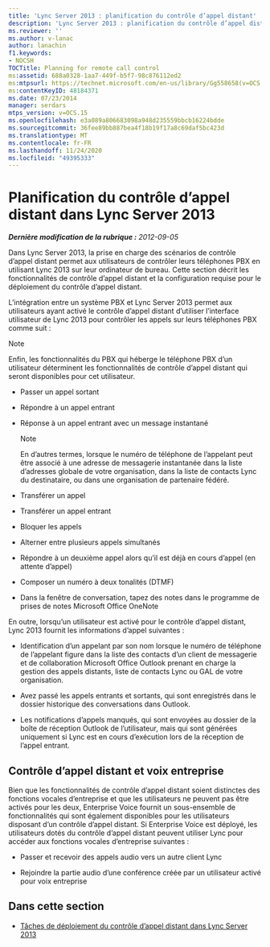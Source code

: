 ```yaml
---
title: 'Lync Server 2013 : planification du contrôle d’appel distant'
description: 'Lync Server 2013 : planification du contrôle d’appel distant.'
ms.reviewer: ''
ms.author: v-lanac
author: lanachin
f1.keywords:
- NOCSH
TOCTitle: Planning for remote call control
ms:assetid: 688a0328-1aa7-449f-b5f7-98c876112ed2
ms:mtpsurl: https://technet.microsoft.com/en-us/library/Gg558658(v=OCS.15)
ms:contentKeyID: 48184371
ms.date: 07/23/2014
manager: serdars
mtps_version: v=OCS.15
ms.openlocfilehash: e3a089a806683098a948d235559bbcb16224bdde
ms.sourcegitcommit: 36fee89bb887bea4f18b19f17a8c69daf5bc423d
ms.translationtype: MT
ms.contentlocale: fr-FR
ms.lasthandoff: 11/24/2020
ms.locfileid: "49395333"
---
```

# <a name="planning-for-remote-call-control-in-lync-server-2013"></a>Planification du contrôle d’appel distant dans Lync Server 2013

<div data-xmlns="http://www.w3.org/1999/xhtml">

<div class="topic" data-xmlns="http://www.w3.org/1999/xhtml" data-msxsl="urn:schemas-microsoft-com:xslt" data-cs="https://msdn.microsoft.com/">

<div data-asp="https://msdn2.microsoft.com/asp">



</div>

<div id="mainSection">

<div id="mainBody">

<span> </span>

_**Dernière modification de la rubrique :** 2012-09-05_

Dans Lync Server 2013, la prise en charge des scénarios de contrôle d’appel distant permet aux utilisateurs de contrôler leurs téléphones PBX en utilisant Lync 2013 sur leur ordinateur de bureau. Cette section décrit les fonctionnalités de contrôle d’appel distant et la configuration requise pour le déploiement du contrôle d’appel distant.

L’intégration entre un système PBX et Lync Server 2013 permet aux utilisateurs ayant activé le contrôle d’appel distant d’utiliser l’interface utilisateur de Lync 2013 pour contrôler les appels sur leurs téléphones PBX comme suit :

<div>


> [!NOTE]  
> Enfin, les fonctionnalités du PBX qui héberge le téléphone PBX d’un utilisateur déterminent les fonctionnalités de contrôle d’appel distant qui seront disponibles pour cet utilisateur.



</div>

  - Passer un appel sortant

  - Répondre à un appel entrant

  - Réponse à un appel entrant avec un message instantané
    
    <div>
    

    > [!NOTE]  
    > En d’autres termes, lorsque le numéro de téléphone de l’appelant peut être associé à une adresse de messagerie instantanée dans la liste d’adresses globale de votre organisation, dans la liste de contacts Lync du destinataire, ou dans une organisation de partenaire fédéré.

    
    </div>

  - Transférer un appel

  - Transférer un appel entrant

  - Bloquer les appels

  - Alterner entre plusieurs appels simultanés

  - Répondre à un deuxième appel alors qu’il est déjà en cours d’appel (en attente d’appel)

  - Composer un numéro à deux tonalités (DTMF)

  - Dans la fenêtre de conversation, tapez des notes dans le programme de prises de notes Microsoft Office OneNote

En outre, lorsqu’un utilisateur est activé pour le contrôle d’appel distant, Lync 2013 fournit les informations d’appel suivantes :

  - Identification d’un appelant par son nom lorsque le numéro de téléphone de l’appelant figure dans la liste des contacts d’un client de messagerie et de collaboration Microsoft Office Outlook prenant en charge la gestion des appels distants, liste de contacts Lync ou GAL de votre organisation.

  - Avez passé les appels entrants et sortants, qui sont enregistrés dans le dossier historique des conversations dans Outlook.

  - Les notifications d’appels manqués, qui sont envoyées au dossier de la boîte de réception Outlook de l’utilisateur, mais qui sont générées uniquement si Lync est en cours d’exécution lors de la réception de l’appel entrant.

<div>

## <a name="remote-call-control-and-enterprise-voice"></a>Contrôle d’appel distant et voix entreprise

Bien que les fonctionnalités de contrôle d’appel distant soient distinctes des fonctions vocales d’entreprise et que les utilisateurs ne peuvent pas être activés pour les deux, Enterprise Voice fournit un sous-ensemble de fonctionnalités qui sont également disponibles pour les utilisateurs disposant d’un contrôle d’appel distant. Si Enterprise Voice est déployé, les utilisateurs dotés du contrôle d’appel distant peuvent utiliser Lync pour accéder aux fonctions vocales d’entreprise suivantes :

  - Passer et recevoir des appels audio vers un autre client Lync

  - Rejoindre la partie audio d’une conférence créée par un utilisateur activé pour voix entreprise

</div>

<div>

## <a name="in-this-section"></a>Dans cette section

  - [Tâches de déploiement du contrôle d’appel distant dans Lync Server 2013](lync-server-2013-deployment-tasks-for-remote-call-control.md)

</div>

</div>

<span> </span>

</div>

</div>

</div>

